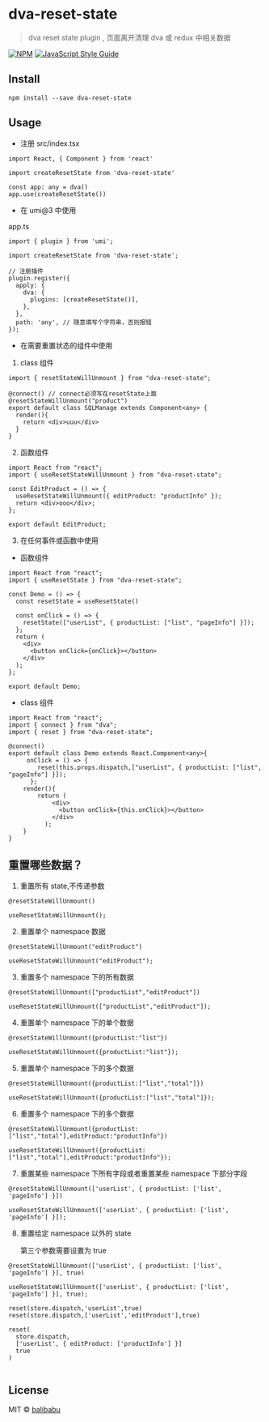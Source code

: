 # dva-reset-state

> dva reset state plugin , 页面离开清理 dva 或 redux 中相关数据

[![NPM](https://img.shields.io/npm/v/dva-reset-state.svg)](https://www.npmjs.com/package/dva-reset-state) [![JavaScript Style Guide](https://img.shields.io/badge/code_style-standard-brightgreen.svg)](https://standardjs.com)

## Install

```
npm install --save dva-reset-state
```

## Usage

- 注册 src/index.tsx

```tsx
import React, { Component } from 'react'

import createResetState from 'dva-reset-state'

const app: any = dva()
app.use(createResetState())
```

- 在 umi@3 中使用

app.ts

```
import { plugin } from 'umi';

import createResetState from 'dva-reset-state';

// 注册插件
plugin.register({
  apply: {
    dva: {
      plugins: [createResetState()],
    },
  },
  path: 'any', // 随意填写个字符串，否则报错
});
```

- 在需要重置状态的组件中使用

1. class 组件

```
import { resetStateWillUnmount } from "dva-reset-state";

@connect() // connect必须写在resetState上面
@resetStateWillUnmount("product")
export default class SQLManage extends Component<any> {
  render(){
    return <div>uuu</div>
  }
}
```

2. 函数组件

```
import React from "react";
import { useResetStateWillUnmount } from "dva-reset-state";

const EditProduct = () => {
  useResetStateWillUnmount({ editProduct: "productInfo" });
  return <div>ooo</div>;
};

export default EditProduct;
```

3. 在任何事件或函数中使用

- 函数组件

```
import React from "react";
import { useResetState } from "dva-reset-state";

const Demo = () => {
  const resetState = useResetState()

  const onClick = () => {
    resetState(["userList", { productList: ["list", "pageInfo"] }]);
  };
  return (
    <div>
      <button onClick={onClick}></button>
    </div>
  );
};

export default Demo;
```

- class 组件

```
import React from "react";
import { connect } from "dva";
import { reset } from "dva-reset-state";

@connect()
export default class Demo extends React.Component<any>{
     onClick = () => {
        reset(this.props.dispatch,["userList", { productList: ["list", "pageInfo"] }]);
      };
    render(){
        return (
            <div>
              <button onClick={this.onClick}></button>
            </div>
          );
    }
}

```

## 重置哪些数据？

1. 重置所有 state,不传递参数

```
@resetStateWillUnmount()

useResetStateWillUnmount();
```

2. 重置单个 namespace 数据

```
@resetStateWillUnmount("editProduct")

useResetStateWillUnmount("editProduct");
```

3. 重置多个 namespace 下的所有数据

```
@resetStateWillUnmount(["productList","editProduct"])

useResetStateWillUnmount(["productList","editProduct"]);
```

4. 重置单个 namespace 下的单个数据

```
@resetStateWillUnmount({productList:"list"})

useResetStateWillUnmount({productList:"list"});
```

5. 重置单个 namespace 下的多个数据

```
@resetStateWillUnmount({productList:["list","total"]})

useResetStateWillUnmount({productList:["list","total"]});
```

6. 重置多个 namespace 下的多个数据

```
@resetStateWillUnmount({productList:["list","total"],editProduct:"productInfo"})

useResetStateWillUnmount({productList:["list","total"],editProduct:"productInfo"});
```

7. 重置某些 namespace 下所有字段或者重置某些 namespace 下部分字段

```
@resetStateWillUnmount(['userList', { productList: ['list', 'pageInfo'] }])

useResetStateWillUnmount(['userList', { productList: ['list', 'pageInfo'] }]);
```

8. 重置给定 namespace 以外的 state

   第三个参数需要设置为 true

```
@resetStateWillUnmount(['userList', { productList: ['list', 'pageInfo'] }], true)

useResetStateWillUnmount(['userList', { productList: ['list', 'pageInfo'] }], true);

reset(store.dispatch,'userList',true)
reset(store.dispatch,['userList','editProduct'],true)

reset(
  store.dispatch,
  ['userList', { editProduct: ['productInfo'] }]
  true
)


```

## License

MIT © [balibabu](https://github.com/cike8899)
